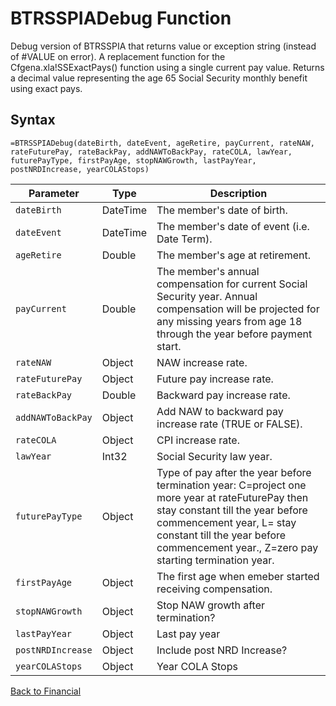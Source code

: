 # BTRSSPIADebug Function

Debug version of BTRSSPIA that returns value or exception string (instead of #VALUE on error).  A replacement function for the Cfgena.xla!SSExactPays() function using a single current pay value.  Returns a decimal value representing the age 65 Social Security monthly benefit using exact pays.

## Syntax

```excel
=BTRSSPIADebug(dateBirth, dateEvent, ageRetire, payCurrent, rateNAW, rateFuturePay, rateBackPay, addNAWToBackPay, rateCOLA, lawYear, futurePayType, firstPayAge, stopNAWGrowth, lastPayYear, postNRDIncrease, yearCOLAStops)
```

Parameter | Type | Description
---|---|---
`dateBirth` | DateTime | The member's date of birth.
`dateEvent` | DateTime | The member's date of event (i.e. Date Term).
`ageRetire` | Double | The member's age at retirement.
`payCurrent` | Double | The member's annual compensation for current Social Security year.  Annual compensation will be projected for any missing years from age 18 through the year before payment start.
`rateNAW` | Object | NAW increase rate.
`rateFuturePay` | Object | Future pay increase rate.
`rateBackPay` | Double | Backward pay increase rate.
`addNAWToBackPay` | Object | Add NAW to backward pay increase rate (TRUE or FALSE).
`rateCOLA` | Object | CPI increase rate.
`lawYear` | Int32 | Social Security law year.
`futurePayType` | Object | Type of pay after the year before termination year: C=project one more year at rateFuturePay then stay constant till the year before commencement year, L= stay constant till the year before commencement year., Z=zero pay starting termination year.
`firstPayAge` | Object | The first age when emeber started receiving compensation.
`stopNAWGrowth` | Object | Stop NAW growth after termination?
`lastPayYear` | Object | Last pay year
`postNRDIncrease` | Object | Include post NRD Increase?
`yearCOLAStops` | Object | Year COLA Stops

[Back to Financial](RBLeFinancial.md)